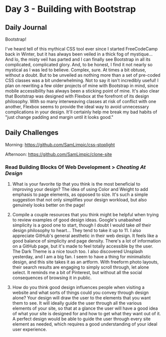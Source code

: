 # Day 3 - Building with Bootstrap

## Daily Journal

Bootstrap!

I've heard tell of this mythical CSS tool ever since I started FreeCodeCamp back in Winter, but it has always been veiled in a thick fog of mystique...  And lo, the misty veil has parted and I can finally see Bootstrap in all its complicated, complicated glory.  And, to be honest, I find it not nearly so mystical as I was led to believe.  Complex, sure.  At times a bit obtuse, without a doubt.  But to be unveiled as nothing more than a set of pre-coded CSS classes was a bit underwhelming.  Not to say it isn't incredibly useful!  I plan on rewriting a few older projects of mine with Bootstrap in mind, since mobile accessibility has always been a sticking point of mine.  It's also clear that Bootstrap was designed with Flexbox at the forefront of its design philosophy.  With so many interweaving classes at risk of conflict with one another, Flexbox seems to provide the ideal way to avoid unnecessary complications in your design.  It'll certainly help me break my bad habits of "just change padding and margin until it looks good."

## Daily Challenges

Morning: https://github.com/SamLimpic/css-stoplight

Afternoon: https://github.com/SamLimpic/clone-site


### Read Building Blocks Of Web Development > *Cheating At Design*

1. What is your favorite tip that you think is the most beneficial to improving your design?
    The idea of using Color and Weight to add emphasis to page elements, as opposed to size.  It's such a simple suggestion that not only simplifies your design workload, but also genuinely looks better on the page!

2. Compile a couple resources that you think might be helpful when trying to review examples of good design ideas.
    Google's unabashed simplicity is a good one to start, though I doubt I would take *all* their design philosophy to heart...  They tend to take it up to 11.
    I also appreciate GitHub's general aesthetic in their web design.  It feels like a good balance of simplicity and page density.  There's a lot of information on a GitHub page, but it's made to feel totally accessible by the user.  The Dark Theme is a nice touch too.
    I also discovered Unsplash yesterday, and I am a big fan.  I seem to have a thing for minimalistic design, and this site takes it as an artform.  With freeform photo layouts, their search results are engaging to simply scroll through, let alone select.  It reminds me a bit of Pinterest, but without all the social consequences of browsing it in public.

3. How do you think good design influences people when visiting a website and what sorts of things could you convey through design alone?
    Your design will draw the user to the elements that you want them to see.  It will ideally guide the user through all the various elements of your site, so that at a glance the user will have a good idea of what your site is designed for and how to get what they want out of it.  A perfect design would be able to guide the user through every site element as needed, which requires a good understanding of your ideal user experience.